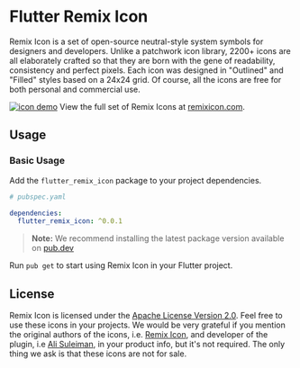 # Flutter Remix Icon

Remix Icon is a set of open-source neutral-style system symbols for designers and developers. Unlike a patchwork icon library, 2200+ icons are all elaborately crafted so that they are born with the gene of readability, consistency and perfect pixels. Each icon was designed in "Outlined" and "Filled" styles based on a 24x24 grid. Of course, all the icons are free for both personal and commercial use.

[![icon demo](http://cdn.remixicon.com/preview.svg)](https://remixicon.com)
View the full set of Remix Icons at [remixicon.com](https://remixicon.com).

## Usage

### Basic Usage

Add the `flutter_remix_icon` package to your project dependencies.

```yaml
# pubspec.yaml

dependencies:
  flutter_remix_icon: ^0.0.1

```

> **Note:** We recommend installing the latest package version available on [pub.dev](https://pub.dev)

Run `pub get` to start using Remix Icon in your Flutter project.

## License

Remix Icon is licensed under the [Apache License Version 2.0](https://github.com/Remix-Design/remixicon/blob/master/License).  Feel free to use these icons in your projects. We would be very grateful if you mention the original authors of the icons, i.e. [Remix Icon](https://remixicon.com), and developer of the plugin, i.e [Ali Suleiman](https://twitter.com/MzeeAlii), in your product info, but it's not required. The only thing we ask is that these icons are not for sale.